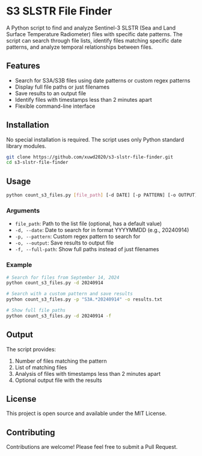 # S3 SLSTR File Finder

A Python script to find and analyze Sentinel-3 SLSTR (Sea and Land Surface Temperature Radiometer) files with specific date patterns. The script can search through file lists, identify files matching specific date patterns, and analyze temporal relationships between files.

## Features

- Search for S3A/S3B files using date patterns or custom regex patterns
- Display full file paths or just filenames
- Save results to an output file
- Identify files with timestamps less than 2 minutes apart
- Flexible command-line interface

## Installation

No special installation is required. The script uses only Python standard library modules.

```bash
git clone https://github.com/xuwd2020/s3-slstr-file-finder.git
cd s3-slstr-file-finder
```

## Usage

```bash
python count_s3_files.py [file_path] [-d DATE] [-p PATTERN] [-o OUTPUT] [-f]
```

### Arguments

- `file_path`: Path to the list file (optional, has a default value)
- `-d, --date`: Date to search for in format YYYYMMDD (e.g., 20240914)
- `-p, --pattern`: Custom regex pattern to search for
- `-o, --output`: Save results to output file
- `-f, --full-path`: Show full paths instead of just filenames

### Example

```bash
# Search for files from September 14, 2024
python count_s3_files.py -d 20240914

# Search with a custom pattern and save results
python count_s3_files.py -p "S3A.*20240914" -o results.txt

# Show full file paths
python count_s3_files.py -d 20240914 -f
```

## Output

The script provides:
1. Number of files matching the pattern
2. List of matching files
3. Analysis of files with timestamps less than 2 minutes apart
4. Optional output file with the results

## License

This project is open source and available under the MIT License.

## Contributing

Contributions are welcome! Please feel free to submit a Pull Request.
